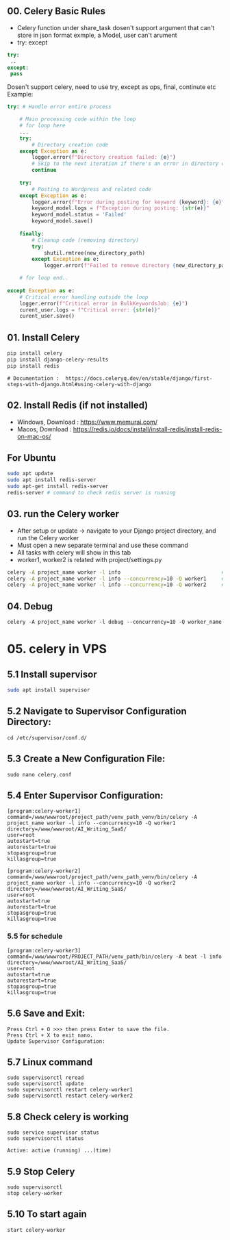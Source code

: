 ## 00. Celery Basic Rules
- Celery function under share_task dosen't support argument that can't store in json format exmple, a Model, user can't arument
- try: except
```py
try:
 ..
except:
 pass
```
Dosen't support celery, need to use try, except as ops, final, continute etc
Example:
```py
try: # Handle error entire process

    # Main processing code within the loop
    # for loop here
    ...
    try:
        # Directory creation code
    except Exception as e:
        logger.error(f"Directory creation failed: {e}")
        # Skip to the next iteration if there's an error in directory creation
        continue
    
    try:
        # Posting to Wordpress and related code
    except Exception as e:
        logger.error(f"Error during posting for keyword {keyword}: {e}")
        keyword_model.logs = f"Exception during posting: {str(e)}"
        keyword_model.status = 'Failed'
        keyword_model.save()
    
    finally:
        # Cleanup code (removing directory)
        try:
            shutil.rmtree(new_directory_path)
        except Exception as e:
            logger.error(f"Failed to remove directory {new_directory_path}: {e}")

    # for loop end..
    
except Exception as e:
    # Critical error handling outside the loop
    logger.error(f"Critical error in BulkKeywordsJob: {e}")
    curent_user.logs = f"Critical error: {str(e)}"
    curent_user.save()

```


## 01. Install Celery
```bash
pip install celery
pip install django-celery-results
pip install redis
```
```
# Documentation :  https://docs.celeryq.dev/en/stable/django/first-steps-with-django.html#using-celery-with-django
```
## 02. Install Redis (if not installed)
- Windows, Download : https://www.memurai.com/
- Macos, Download   : https://redis.io/docs/install/install-redis/install-redis-on-mac-os/
## For Ubuntu
```bash
sudo apt update
sudo apt install redis-server
sudo apt-get install redis-server
redis-server # command to check redis server is running
```
## 03. run the Celery worker
- After setup or update -> navigate to your Django project directory, and run the Celery worker
- Must open a new separate terminal and use these command
- All tasks with celery will show in this tab
- worker1, worker2 is related with project/settings.py
```bash
celery -A project_name worker -l info                                 # replace project name (-l info or --loglevel=info )
celery -A project_name worker -l info --concurrency=10 -Q worker1     # Running 10 task in worker1 
celery -A project_name worker -l info --concurrency=10 -Q worker2     # Running 10 task in worker2
```

## 04. Debug
```
celery -A project_name worker -l debug --concurrency=10 -Q worker_name
```
# 05. celery in VPS
## 5.1 Install supervisor
```bash
sudo apt install supervisor
```

## 5.2 Navigate to Supervisor Configuration Directory:
```
cd /etc/supervisor/conf.d/
```
## 5.3 Create a New Configuration File:
```
sudo nano celery.conf
```
## 5.4 Enter Supervisor Configuration:
```
[program:celery-worker1]
command=/www/wwwroot/project_path/venv_path_venv/bin/celery -A project_name worker -l info --concurrency=10 -Q worker1
directory=/www/wwwroot/AI_Writing_SaaS/
user=root
autostart=true
autorestart=true
stopasgroup=true
killasgroup=true

[program:celery-worker2]
command=/www/wwwroot/project_path/venv_path_venv/bin/celery -A project_name worker -l info --concurrency=10 -Q worker2
directory=/www/wwwroot/AI_Writing_SaaS/
user=root
autostart=true
autorestart=true
stopasgroup=true
killasgroup=true
```
### 5.5 for schedule
```
[program:celery-worker3]
command=/www/wwwroot/PROJECT_PATH/venv_path/bin/celery -A beat -l info
directory=/www/wwwroot/AI_Writing_SaaS/
user=root
autostart=true
autorestart=true
stopasgroup=true
killasgroup=true
```
## 5.6 Save and Exit:
```
Press Ctrl + O >>> then press Enter to save the file.
Press Ctrl + X to exit nano.
Update Supervisor Configuration:
```
## 5.7 Linux command
```
sudo supervisorctl reread
sudo supervisorctl update
sudo supervisorctl restart celery-worker1
sudo supervisorctl restart celery-worker2
```
## 5.8 Check celery is working
```
sudo service supervisor status
sudo supervisorctl status
```
```
Active: active (running) ...(time)
```
## 5.9 Stop Celery
```
sudo supervisorctl
stop celery-worker
```
## 5.10 To start again
```
start celery-worker
```

